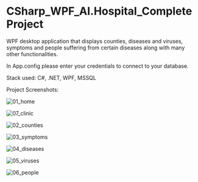 # CSharp_WPF_AI.Hospital_CompleteProject
WPF desktop application that displays counties, diseases and viruses, symptoms and people suffering from certain diseases along with many other functionalities.

In App.config please enter your credentials to connect to your database.

Stack used: C#, .NET, WPF, MSSQL

Project Screenshots: 

![01_home](https://user-images.githubusercontent.com/46372998/177851696-0133dc20-11d9-4b8b-bc1c-e123b52a0401.PNG)

![07_clinic](https://user-images.githubusercontent.com/46372998/177851709-c82f8d14-d491-4453-aeec-15096d3346b2.PNG)

![02_counties](https://user-images.githubusercontent.com/46372998/177851702-7ad9d81b-ff8a-451e-906b-2286b35ffcf3.PNG)

![03_symptoms](https://user-images.githubusercontent.com/46372998/177851703-592e8f06-f750-4bde-bd28-67cc70fd126d.PNG)

![04_diseases](https://user-images.githubusercontent.com/46372998/177851704-d70f9bbe-7be3-465d-862e-ad25589f0310.PNG)

![05_viruses](https://user-images.githubusercontent.com/46372998/177851706-e4a1f5a4-c137-49ed-bb74-84d4e0b9f8e9.PNG)

![06_people](https://user-images.githubusercontent.com/46372998/177851707-2bcbb00d-7280-4e78-9316-07e21dbe054a.PNG)
